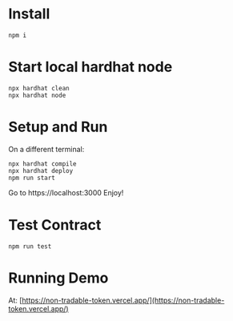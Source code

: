 # Install
```
npm i
```

# Start local hardhat node
```
npx hardhat clean
npx hardhat node
```

# Setup and Run
On a different terminal:
```
npx hardhat compile
npx hardhat deploy
npm run start
```
Go to https://localhost:3000
Enjoy!

# Test Contract
```
npm run test
```

# Running Demo
At: [https://non-tradable-token.vercel.app/](https://non-tradable-token.vercel.app/)